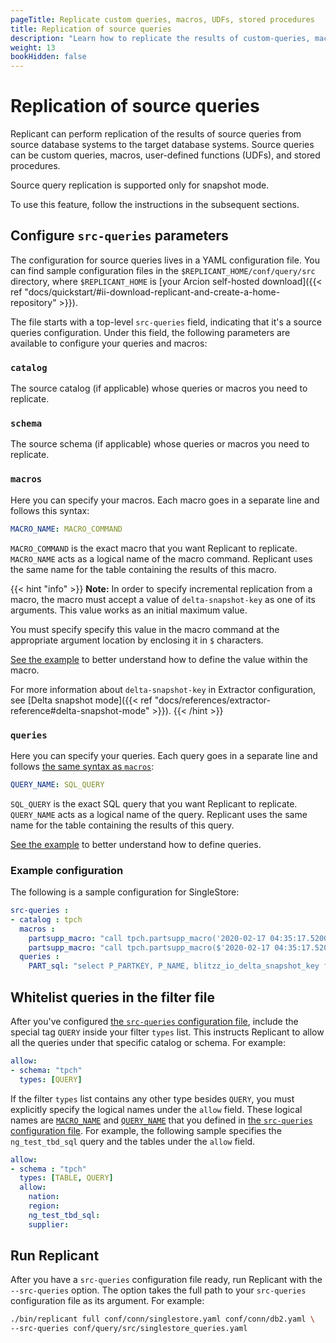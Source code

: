 ```yaml
---
pageTitle: Replicate custom queries, macros, UDFs, stored procedures
title: Replication of source queries
description: "Learn how to replicate the results of custom-queries, macros, UDFs, stored procedures from source to the target database systems."
weight: 13
bookHidden: false
---
```


# Replication of source queries
Replicant can perform replication of the results of source queries from source database systems to the target database systems. Source queries can be custom queries, macros, user-defined functions (UDFs), and stored procedures.
 
Source query replication is supported only for snapshot mode.

To use this feature, follow the instructions in the subsequent sections.

## Configure `src-queries` parameters
The configuration for source queries lives in a YAML configuration file. You can find sample configuration files in the `$REPLICANT_HOME/conf/query/src` directory, where `$REPLICANT_HOME` is [your Arcion self-hosted download]({{< ref "docs/quickstart/#ii-download-replicant-and-create-a-home-repository" >}}).

The file starts with a top-level `src-queries` field, indicating that it's a source queries configuration. Under this field, the following parameters are available to configure your queries and macros:

### `catalog`
The source catalog (if applicable) whose queries or macros you need to replicate.

### `schema`
The source schema (if applicable) whose queries or macros you need to replicate.

### `macros`
Here you can specify your macros. Each macro goes in a separate line and follows this syntax:

```YAML
MACRO_NAME: MACRO_COMMAND
```

`MACRO_COMMAND` is the exact macro that you want Replicant to replicate. `MACRO_NAME` acts as a logical name of the macro command. Replicant uses the same name for the table containing the results of this macro.

{{< hint "info" >}}
**Note:** In order to specify incremental replication from a macro, the macro must accept a value of `delta-snapshot-key` as one of its arguments. This value works as an initial maximum value. 

You must specify specify this value in the macro command at the appropriate argument location by enclosing it in `$` characters.

[See the example](#example) to better understand how to define the value within the macro.

For more information about `delta-snapshot-key` in Extractor configuration, see [Delta snapshot mode]({{< ref "docs/references/extractor-reference#delta-snapshot-mode" >}}). 
{{< /hint >}}

### `queries`
Here you can specify your queries. Each query goes in a separate line and follows [the same syntax as `macros`](#macros):

```YAML
QUERY_NAME: SQL_QUERY
```

`SQL_QUERY` is the exact SQL query that you want Replicant to replicate. `QUERY_NAME` acts as a logical name of the query. Replicant uses the same name for the table containing the results of this query.

[See the example](#example) to better understand how to define queries.


### Example configuration
The following is a sample configuration for SingleStore:

```YAML
src-queries :
- catalog : tpch
  macros :
    partsupp_macro: "call tpch.partsupp_macro('2020-02-17 04:35:17.520000')"
    partsupp_macro: "call tpch.partsupp_macro($'2020-02-17 04:35:17.520000'$)"
  queries :
    PART_sql: "select P_PARTKEY, P_NAME, blitzz_io_delta_snapshot_key from tpch.PART where replicate_io_delta_snapshot_key >= $'2020-07-21 05:43:24'$ "
```

## Whitelist queries in the filter file
After you've configured [the `src-queries` configuration file](#configure-src-queries-parameters), include the special tag `QUERY` inside your filter `types` list. This instructs Replicant to allow all the queries under that specific catalog or schema. For example:

```YAML
allow:
- schema: "tpch"
  types: [QUERY]
```

If the filter `types` list contains any other type besides `QUERY`, you must explicitly specify the logical names under the `allow` field. These logical names are [`MACRO_NAME`](#macros) and [`QUERY_NAME`](#queries) that you defined in [the `src-queries` configuration file](#configure-src-queries-parameters). For example, the following sample specifies the `ng_test_tbd_sql` query and the tables under the `allow` field.

```YAML
allow:
- schema : "tpch"
  types: [TABLE, QUERY]
  allow:
    nation:
    region:
    ng_test_tbd_sql:
    supplier:  
```

## Run Replicant
After you have a `src-queries` configuration file ready, run Replicant with the `--src-queries` option. The option takes the full path to your `src-queries` configuration file as its argument. For example:

```sh
./bin/replicant full conf/conn/singlestore.yaml conf/conn/db2.yaml \
--src-queries conf/query/src/singlestore_queries.yaml
```